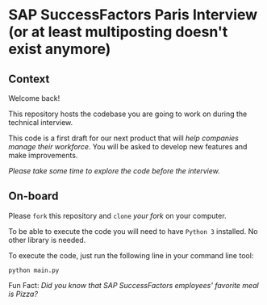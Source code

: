 # SAP SuccessFactors Paris Interview (or at least multiposting doesn't exist anymore)

## Context
Welcome back!

This repository hosts the codebase you are going to work on during the technical interview.

This code is a first draft for our next product that will _help companies manage their workforce_.
You will be asked to develop new features and make improvements.

*Please take some time to explore the code before the interview.*

## On-board
Please `fork` this repository and `clone` *your fork* on your computer.

To be able to execute the code you will need to have `Python 3` installed. No other library is needed.

To execute the code, just run the following line in your command line tool:
```
python main.py
```

Fun Fact: _Did you know that SAP SuccessFactors employees' favorite meal is Pizza?_
